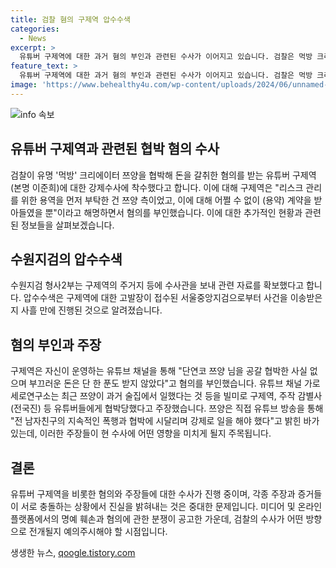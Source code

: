 ```yaml
---
title: 검찰 혐의 구제역 압수수색
categories:
  - News
excerpt: >
  유튜버 구제역에 대한 과거 혐의 부인과 관련된 수사가 이어지고 있습니다. 검찰은 먹방 크리에이터 쯔양을 협박해 돈을 갈취한 혐의를 받는 구제역에 대해 압수수색을 진행했습니다. 구제역은 혐의를 부인하며 쯔양 측이 리스크 관리를 위해 용역을 부탁하고 이에 대해 계약을 받아들였다고 주장하고 있습니다. 하지만 다른 유튜버들은 쯔양이 과거에 남자친구로부터 폭행과 협박을 당한 것으로 밝혔으며, 이를 빌미로 협박당했다고 주장하고 있습니다. 유튜브 채널과 관련된 논란이 확산되고 있습니다.
feature_text: >
  유튜버 구제역에 대한 과거 혐의 부인과 관련된 수사가 이어지고 있습니다. 검찰은 먹방 크리에이터 쯔양을 협박해 돈을 갈취한 혐의를 받는 구제역에 대해 압수수색을 진행했습니다. 구제역은 혐의를 부인하며 쯔양 측이 리스크 관리를 위해 용역을 부탁하고 이에 대해 계약을 받아들였다고 주장하고 있습니다. 하지만 다른 유튜버들은 쯔양이 과거에 남자친구로부터 폭행과 협박을 당한 것으로 밝혔으며, 이를 빌미로 협박당했다고 주장하고 있습니다. 유튜브 채널과 관련된 논란이 확산되고 있습니다.
image: 'https://www.behealthy4u.com/wp-content/uploads/2024/06/unnamed-file.png'
---
```


<p><img src="https://www.behealthy4u.com/wp-content/uploads/2024/06/unnamed-file.png" alt="info 속보" /></p>

<h2 data-ke-size="size26">유튜버 구제역과 관련된 협박 혐의 수사</h2>

<p data-ke-size="size16">검찰이 유명 '먹방' 크리에이터 쯔양을 협박해 돈을 갈취한 혐의를 받는 유튜버 구제역(본명 이준희)에 대한 강제수사에 착수했다고 합니다. 이에 대해 구제역은 "리스크 관리를 위한 용역을 먼저 부탁한 건 쯔양 측이었고, 이에 대해 어쩔 수 없이 (용약) 계약을 받아들였을 뿐"이라고 해명하면서 혐의를 부인했습니다. 이에 대한 추가적인 현황과 관련된 정보들을 살펴보겠습니다.</p>

<h2 data-ke-size="size26">수원지검의 압수수색</h2>

<p data-ke-size="size16">수원지검 형사2부는 구제역의 주거지 등에 수사관을 보내 관련 자료를 확보했다고 합니다. 압수수색은 구제역에 대한 고발장이 접수된 서울중앙지검으로부터 사건을 이송받은 지 사흘 만에 진행된 것으로 알려졌습니다.</p>

<h2 data-ke-size="size26">혐의 부인과 주장</h2>

<p data-ke-size="size16">구제역은 자신이 운영하는 유튜브 채널을 통해 "단연코 쯔양 님을 공갈 협박한 사실 없으며 부끄러운 돈은 단 한 푼도 받지 않았다"고 혐의를 부인했습니다. 유튜브 채널 가로세로연구소는 최근 쯔양이 과거 술집에서 일했다는 것 등을 빌미로 구제역, 주작 감별사(전국진) 등 유튜버들에게 협박당했다고 주장했습니다. 쯔양은 직접 유튜브 방송을 통해 "전 남자친구의 지속적인 폭행과 협박에 시달리며 강제로 일을 해야 했다"고 밝힌 바가 있는데, 이러한 주장들이 현 수사에 어떤 영향을 미치게 될지 주목됩니다.</p>

<h2 data-ke-size="size26">결론</h2>

<p data-ke-size="size16">유튜버 구제역을 비롯한 혐의와 주장들에 대한 수사가 진행 중이며, 각종 주장과 증거들이 서로 충돌하는 상황에서 진실을 밝혀내는 것은 중대한 문제입니다. 미디어 및 온라인 플랫폼에서의 명예 훼손과 혐의에 관한 분쟁이 공고한 가운데, 검찰의 수사가 어떤 방향으로 전개될지 예의주시해야 할 시점입니다.</p>
생생한 뉴스, <a href="https://qoogle.tistory.com" rel="dofollow">qoogle.tistory.com</a>


